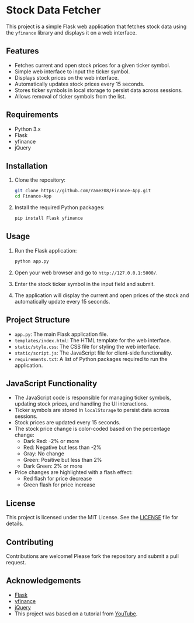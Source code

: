 # Stock Data Fetcher

This project is a simple Flask web application that fetches stock data using the `yfinance` library and displays it on a web interface.

## Features

- Fetches current and open stock prices for a given ticker symbol.
- Simple web interface to input the ticker symbol.
- Displays stock prices on the web interface.
- Automatically updates stock prices every 15 seconds.
- Stores ticker symbols in local storage to persist data across sessions.
- Allows removal of ticker symbols from the list.

## Requirements

- Python 3.x
- Flask
- yfinance
- jQuery

## Installation

1. Clone the repository:

    ```bash
    git clone https://github.com/ramez08/Finance-App.git
    cd Finance-App
    ```

2. Install the required Python packages:

    ```bash
    pip install Flask yfinance
    ```

## Usage

1. Run the Flask application:

    ```bash
    python app.py
    ```

2. Open your web browser and go to `http://127.0.0.1:5000/`.

3. Enter the stock ticker symbol in the input field and submit.

4. The application will display the current and open prices of the stock and automatically update every 15 seconds.

## Project Structure

- `app.py`: The main Flask application file.
- `templates/index.html`: The HTML template for the web interface.
- `static/style.css`: The CSS file for styling the web interface.
- `static/script.js`: The JavaScript file for client-side functionality.
- `requirements.txt`: A list of Python packages required to run the application.

## JavaScript Functionality

- The JavaScript code is responsible for managing ticker symbols, updating stock prices, and handling the UI interactions.
- Ticker symbols are stored in `localStorage` to persist data across sessions.
- Stock prices are updated every 15 seconds.
- The stock price change is color-coded based on the percentage change:
    - Dark Red: -2% or more
    - Red: Negative but less than -2%
    - Gray: No change
    - Green: Positive but less than 2%
    - Dark Green: 2% or more
- Price changes are highlighted with a flash effect:
    - Red flash for price decrease
    - Green flash for price increase

## License

This project is licensed under the MIT License. See the [LICENSE](LICENSE) file for details.

## Contributing

Contributions are welcome! Please fork the repository and submit a pull request.

## Acknowledgements

- [Flask](https://flask.palletsprojects.com/)
- [yfinance](https://github.com/ranaroussi/yfinance)
- [jQuery](https://jquery.com/)
- This project was based on a tutorial from [YouTube](https://www.youtube.com/).
